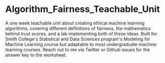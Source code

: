 # Algorithm_Fairness_Teachable_Unit
A one week teachable unit about creating ethical machine learning algorithms, covering different definitions of fairness, the mathematics behind trust scores, and a lab implementing both of these ideas. Built for Smith College's Statistical and Data Sciences program's Modeling for Machine Learning course but adaptable to most undergraduate machine learning courses. Reach out to me via Twitter or Github issues for the answer key to the worksheet.
